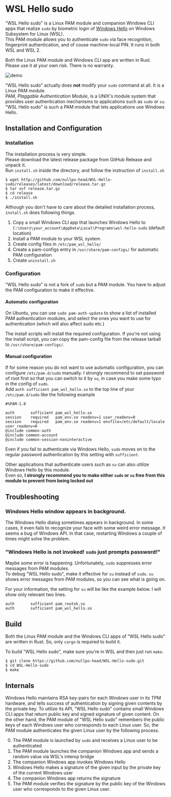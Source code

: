 # WSL Hello sudo

"WSL Hello sudo" is a Linux PAM module and companion Windows CLI apps that realize `sudo` by
biometric login of [Windows Hello](https://www.microsoft.com/en-us/windows/windows-hello) on Windows Subsystem for Linux (WSL).  
This PAM module allows you to authenticate `sudo` via face recognition, fingerprint authentication, and of couse machine-local PIN.
It runs in both WSL and WSL 2.

Both the Linux PAM module and Windows CLI app are written in Rust.
Please use it at your own risk. There is no warranty.

![demo](https://github.com/nullpo-head/WSL-Hello-sudo/blob/master/demo.gif)

"WSL Hello sudo" actually does __not__ modify your `sudo` command at all. It is a Linux PAM module.  
PAM, _Plaggable Authentication Module_, is a UNIX's module system that provides user authentication mechanisms to applications such as `sudo` or `su`. "WSL Hello sudo" is such a PAM module that lets applications use Windows Hello.

## Installation and Configuration

### Installation

The installation process is very simple.  
Please download the latest release package from GitHub Release and unpack it.  
Run `install.sh` inside the directory, and follow the instruction of `install.sh`

```ShellSession
$ wget http://github.com/nullpo-head/WSL-Hello-sudo/releases/latest/download/release.tar.gz
$ tar xvf release.tar.gz
$ cd release
$ ./install.sh
```

Although you don't have to care about the detailed installation process,  
`install.sh` does following things.

1. Copy a small Windows CLI app that launches Windows Hello to `C:\Users\your_account\AppData\Local\Programs\wsl-hello-sudo` (default location)  
2. Install a PAM module to your WSL system.
3. Create config files in `/etc/pam_wsl_hello/`
4. Create a pam-configs entry in `/usr/share/pam-configs/` for automatic PAM configuration
5. Create `uninstall.sh`

### Configuration

"WSL Hello sudo" is not a fork of `sudo` but a PAM module. You have to adjust the PAM configuration to make it effective.

#### Automatic configuration
On Ubuntu, you can use `sudo pam-auth-update` to show a list of installed PAM authentication modules, and select the ones you want to use for authentication (which will also affect sudo etc.)

The install scripts will install the required configuration. If you're not using the install script, you can copy the pam-config file from the release tarball to `/usr/share/pam-configs/`.

#### Manual configuration

If for some reason you do not want to use automatic configuration, you can configure `/etc/pam.d/sudo` manually.
I strongly recommend to set password of root first so that you can switch to it by `su`, in case you make some typo in the config of `sudo`.  
Add `auth sufficient pam_wsl_hello.so` to the top line of your `/etc/pam.d/sudo` like the following example  

```
#%PAM-1.0

auth       sufficient pam_wsl_hello.so
session    required   pam_env.so readenv=1 user_readenv=0
session    required   pam_env.so readenv=1 envfile=/etc/default/locale user_readenv=0
@include common-auth
@include common-account
@include common-session-noninteractive
```
Even if you fail to authenticate via Windows Hello, `sudo` moves on to the regular password authentication by this setting with `sufficient`.  

Other applications that authenticate users such as `su` can also utilize Windows Hello by this module.  
Even so, __I strongly recommend you to make either `sudo` or `su` free from this module to prevent from being locked out__

## Troubleshooting

### Windows Hello window appears in background.

The Windows Hello dialog sometimes appears in background.
In some cases, it even fails to recognize your face with some weird error message.
It seems a bug of Windows API. In that case, restarting Windows a couple of times might solve the problem.

### "Windows Hello is not invoked! `sudo` just prompts password!"

Maybe some error is happening. Unfortunately, `sudo` suppresses error messages from PAM modules.  
To debug "WSL Hello sudo", make it effective for `su` instead of `sudo`. `su` shows error messages from PAM modules,
so you can see what is going on.

For your information, the setting for `su` will be like the example below.
I will show only relevant two lines.
```
auth       sufficient pam_rootok.so
auth       sufficient pam_wsl_hello.so  
```

## Build

Both the Linux PAM module and the Windows CLI apps of "WSL Hello sudo" are written in Rust.
So, only `cargo` is required to build it.

To build "WSL Hello sudo", make sure you're in WSL and then just run `make`.

```ShellSession
$ git clone https://github.com/nullpo-head/WSL-Hello-sudo.git
$ cd WSL-Hello-sudo
$ make
```

## Internals

Windows Hello maintains RSA key-pairs for each Windows user in its TPM hardware, and tells success of authentication by signing given contents by the private key.
To utilize its API, "WSL Hello sudo" contains small Windows CLI apps that return public key and signed signature of given content.
On the other hand, the PAM module of "WSL Hello sudo" remembers the public keys of each Windows user who corresponds to each Linux user.
So, the PAM module authenticates the given Linux user by the following process.

0. The PAM module is launched by `sudo` and receives a Linux user to be authenticated
1. The PAM module launches the companion Windows app and sends a random value via WSL's interop bridge
2. The companion Windows app invokes Windows Hello
3. Windows Hello makes a signature of the given input by the private key of the current Windows user
4. The companion Windows app returns the signature
5. The PAM module verifies the signature by the public key of the Windows user who corresponds to the given Linux user.
